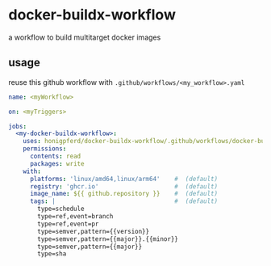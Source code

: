 # docker-buildx-workflow
a workflow to build multitarget docker images

## usage
reuse this github workflow with `.github/workflows/<my_workflow>.yaml`
```YAML
name: <myWorkflow>

on: <myTriggers>

jobs:
  <my-docker-buildx-workflow>:
    uses: honigpferd/docker-buildx-workflow/.github/workflows/docker-buildx.yml@v1
    permissions:
      contents: read
      packages: write
    with:
      platforms: 'linux/amd64,linux/arm64'    #  (default)
      registry: 'ghcr.io'                     #  (default)
      image_name: ${{ github.repository }}    #  (default)
      tags: |                                 #  (default)
        type=schedule
        type=ref,event=branch
        type=ref,event=pr
        type=semver,pattern={{version}}
        type=semver,pattern={{major}}.{{minor}}
        type=semver,pattern={{major}}
        type=sha

```
